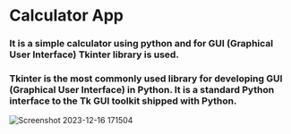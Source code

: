 # Calculator App

<h3>It is a simple calculator using python and for GUI (Graphical User Interface) Tkinter library is used.</h3>

<h3>Tkinter is the most commonly used library for developing GUI (Graphical User Interface) in Python. It is a standard Python interface to the Tk GUI toolkit shipped with Python.</h3>

![Screenshot 2023-12-16 171504](https://github.com/AayushiChauhan152/Simple_Calculator/assets/96294707/b56a240e-ef2b-4567-9254-2ba7cdf195bf)
